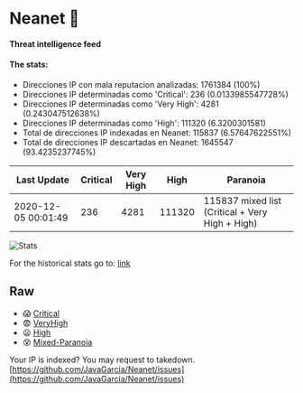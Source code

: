 # Neanet :hocho:
#### Threat intelligence feed
#### The stats:

- Direcciones IP con mala reputacion analizadas: 1761384 (100%)
- Direcciones IP determinadas como 'Critical':  236 (0.0133985547728%)
- Direcciones IP determinadas como 'Very High':  4281 (0.243047512638%)
- Direcciones IP determinadas como 'High':  111320 (6.3200301581)
- Total de direcciones IP indexadas en Neanet:  115837 (6.57647622551%)
- Total de direcciones IP descartadas en Neanet:  1645547 (93.4235237745%)

| Last Update | Critical | Very High | High | Paranoia |
| --- | --- | --- | --- | --- |
| 2020-12-05 00:01:49 | 236 | 4281 | 111320 | 115837 mixed list (Critical + Very High + High)|

![Stats](https://docs.google.com/spreadsheets/d/e/2PACX-1vSnaNMIXVabIpDJjufMlzH7poXnshF3mgd8Is1g9ytUEzVsP5my4Trn8f-xkoLLQ38xpL3HtmUexLo6/pubchart?oid=501124687&format=image)

For the historical stats go to: [link](/stats.csv)
## Raw
- :scream: [Critical](https://raw.githubusercontent.com/JavaGarcia/Neanet/master/blacklists/neanet_critical.txt)
- :fearful: [VeryHigh](https://raw.githubusercontent.com/JavaGarcia/Neanet/master/blacklists/neanet_veryHigh.txtt)
- :frowning: [High](https://raw.githubusercontent.com/JavaGarcia/Neanet/master/blacklists/neanet_high.txt)
- :dizzy_face: [Mixed-Paranoia](https://raw.githubusercontent.com/JavaGarcia/Neanet/master/blacklists/neanet_all.txt)


Your IP is indexed? You may request to takedown. [https://github.com/JavaGarcia/Neanet/issues](https://github.com/JavaGarcia/Neanet/issues)
































































































































































































































































































































































































































































































































































































































































































































































































































































































































































































































































































































































































































































































































































































































































































































































































































































































































































































































































































































































































































































































































































































































































































































































































































































































































































































































































